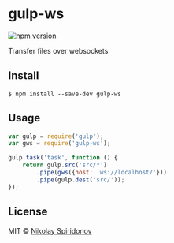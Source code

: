 # gulp-ws 
[![npm version](https://badge.fury.io/js/gulp-ws.svg)](https://badge.fury.io/js/gulp-ws)

Transfer files over websockets

## Install

```
$ npm install --save-dev gulp-ws
```


## Usage

```js
var gulp = require('gulp');
var gws = require('gulp-ws');

gulp.task('task', function () {
    return gulp.src('src/*')
        .pipe(gws({host: 'ws://localhost/'}))
        .pipe(gulp.dest('src/'));
});
```

## License

MIT © [Nikolay Spiridonov](https://github.com/sohje)
